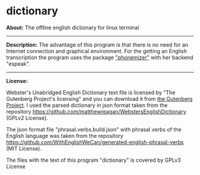 # dictionary


**About:** The offline english dictionary for linux terminal

<hr>

**Description:** The advantage of this program is that there is no need for an Internet connection and graphical environment. For the getting an English transcription the program uses the package <a href="https://github.com/bootphon/phonemizer">"phonemizer"</a> with her backend "espeak".

<hr>

**License:** 

Webster's Unabridged English Dictionary text file is licensed by "The Gutenberg Project's licensing" and you can download it from <a href="http://www.gutenberg.org/"> the Gutenberg Project</a>.
I used the parsed dictionary in json format taken from the repository https://github.com/matthewreagan/WebstersEnglishDictionary (GPLv2 License).

The json format file "phrasal.verbs.build.json" with phrasal verbs of the English language was taken from the repository https://github.com/WithEnglishWeCan/generated-english-phrasal-verbs (MIT License).

The files with the text of this program "dictionary" is covered by GPLv3 License
